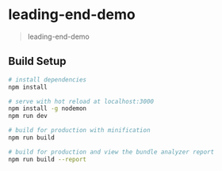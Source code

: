 # leading-end-demo

> leading-end-demo

## Build Setup

``` bash
# install dependencies
npm install

# serve with hot reload at localhost:3000
npm install -g nodemon
npm run dev

# build for production with minification
npm run build

# build for production and view the bundle analyzer report
npm run build --report
```
